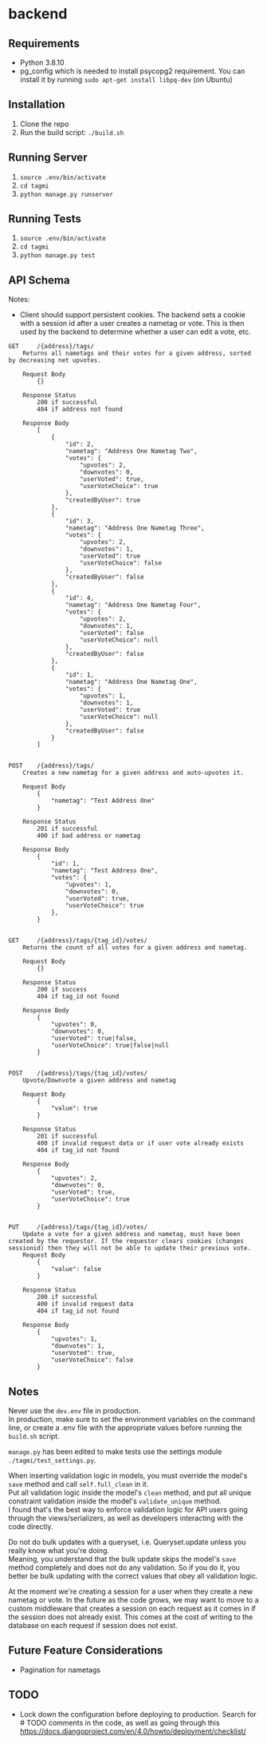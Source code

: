# backend

## Requirements  
* Python 3.8.10
* pg_config which is needed to install psycopg2 requirement. You can install it by running `sudo apt-get install libpq-dev` (on Ubuntu)  

## Installation
1. Clone the repo  
2. Run the build script: `./build.sh`

## Running Server
1. `source .env/bin/activate` 
2. `cd tagmi`  
3. `python manage.py runserver`  

## Running Tests
1. `source .env/bin/activate` 
2. `cd tagmi`  
3. `python manage.py test`  

## API Schema

Notes:
 * Client should support persistent cookies. The backend sets a cookie with a session id after a user creates a nametag or vote. This is then used by the backend to determine whether a user can edit a vote, etc.  

```
GET     /{address}/tags/
    Returns all nametags and their votes for a given address, sorted by decreasing net upvotes.

    Request Body
        {}

    Response Status
        200 if successful
        404 if address not found

    Response Body
        [
            {
                "id": 2,
                "nametag": "Address One Nametag Two",
                "votes": {
                    "upvotes": 2,
                    "downvotes": 0,
                    "userVoted": true,
                    "userVoteChoice": true
                },
                "createdByUser": true
            },
            {
                "id": 3,
                "nametag": "Address One Nametag Three",
                "votes": {
                    "upvotes": 2,
                    "downvotes": 1,
                    "userVoted": true
                    "userVoteChoice": false
                },
                "createdByUser": false
            },
            {
                "id": 4,
                "nametag": "Address One Nametag Four",
                "votes": {
                    "upvotes": 2,
                    "downvotes": 1,
                    "userVoted": false
                    "userVoteChoice": null
                },
                "createdByUser": false
            },
            {
                "id": 1,
                "nametag": "Address One Nametag One",
                "votes": {
                    "upvotes": 1,
                    "downvotes": 1,
                    "userVoted": true
                    "userVoteChoice": null
                },
                "createdByUser": false
            }
        ]


POST    /{address}/tags/
    Creates a new nametag for a given address and auto-upvotes it.
    
    Request Body  
        {
            "nametag": "Test Address One"
        }

    Response Status
        201 if successful
        400 if bad address or nametag

    Response Body  
        {
            "id": 1,
            "nametag": "Test Address One",
            "votes": {
                "upvotes": 1,
                "downvotes": 0,
                "userVoted": true,
                "userVoteChoice": true
            },
        }


GET     /{address}/tags/{tag_id}/votes/
    Returns the count of all votes for a given address and nametag.

    Request Body
        {}

    Response Status
        200 if success
        404 if tag_id not found

    Response Body
        {
            "upvotes": 0,
            "downvotes": 0,
            "userVoted": true|false,
            "userVoteChoice": true|false|null
        }


POST    /{address}/tags/{tag_id}/votes/
    Upvote/Downvote a given address and nametag

    Request Body
        {
            "value": true
        }

    Response Status
        201 if successful
        400 if invalid request data or if user vote already exists
        404 if tag_id not found

    Response Body
        {
            "upvotes": 2,
            "downvotes": 0,
            "userVoted": true,
            "userVoteChoice": true
        }


PUT     /{address}/tags/{tag_id}/votes/
    Update a vote for a given address and nametag, must have been created by the requestor. If the requestor clears cookies (changes sessionid) then they will not be able to update their previous vote.
    Request Body
        {
            "value": false
        }

    Response Status
        200 if successful
        400 if invalid request data
        404 if tag_id not found

    Response Body
        {
            "upvotes": 1,
            "downvotes": 1,
            "userVoted": true,
            "userVoteChoice": false
        }
```


## Notes
Never use the `dev.env` file in production.  
In production, make sure to set the environment variables on the command line, or create a .env file with the appropriate values before running the `build.sh` script.  

`manage.py` has been edited to make tests use the settings module `./tagmi/test_settings.py`.  

When inserting validation logic in models, you must override the model's `save` method and call `self.full_clean` in it.  
Put all validation logic inside the model's `clean` method, and put all unique constraint validation inside the model's `validate_unique` method.  
I found that's the best way to enforce validation logic for API users going through the views/serializers, as well as developers interacting with the code directly.  

Do not do bulk updates with a queryset, i.e. Queryset.update unless you really know what you're doing.  
Meaning, you understand that the bulk update skips the model's `save` method completely and does not do any validation. So if you do it, you better be bulk updating with the correct values that obey all validation logic.  

At the moment we're creating a session for a user when they create a new nametag or vote. In the future as the code grows, we may want to move to a custom middleware that creates a session on each request as it comes in if the session does not already exist. This comes at the cost of writing to the database on each request if session does not exist.


## Future Feature Considerations
 * Pagination for nametags


## TODO
 * Lock down the configuration before deploying to production. Search for # TODO comments in the code, as well as going through this https://docs.djangoproject.com/en/4.0/howto/deployment/checklist/
